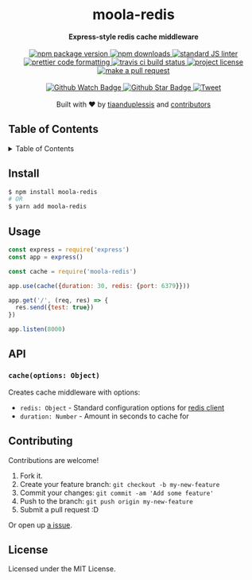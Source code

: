 
<h1 align="center">moola-redis</h1>
<div align="center">
  <strong>Express-style redis cache middleware</strong>
</div>
<br>
<div align="center">
  <a href="https://npmjs.org/package/moola-redis">
    <img src="https://img.shields.io/npm/v/moola-redis.svg?style=flat-square" alt="npm package version" />
  </a>
  <a href="https://npmjs.org/package/moola-redis">
  <img src="https://img.shields.io/npm/dm/moola-redis.svg?style=flat-square" alt="npm downloads" />
  </a>
  <a href="https://github.com/feross/standard">
    <img src="https://img.shields.io/badge/code%20style-standard-brightgreen.svg?style=flat-square" alt="standard JS linter" />
  </a>
  <a href="https://github.com/prettier/prettier">
    <img src="https://img.shields.io/badge/styled_with-prettier-ff69b4.svg?style=flat-square" alt="prettier code formatting" />
  </a>
  <a href="https://travis-ci.org/tiaanduplessis/moola-redis">
    <img src="https://img.shields.io/travis/tiaanduplessis/moola-redis.svg?style=flat-square" alt="travis ci build status" />
  </a>
  <a href="https://github.com/tiaanduplessis/moola-redis/blob/master/LICENSE">
    <img src="https://img.shields.io/npm/l/moola-redis.svg?style=flat-square" alt="project license" />
  </a>
  <a href="http://makeapullrequest.com">
    <img src="https://img.shields.io/badge/PRs-welcome-brightgreen.svg?style=flat-square" alt="make a pull request" />
  </a>
</div>
<br>
<div align="center">
  <a href="https://github.com/tiaanduplessis/moola-redis/watchers">
    <img src="https://img.shields.io/github/watchers/tiaanduplessis/moola-redis.svg?style=social" alt="Github Watch Badge" />
  </a>
  <a href="https://github.com/tiaanduplessis/moola-redis/stargazers">
    <img src="https://img.shields.io/github/stars/tiaanduplessis/moola-redis.svg?style=social" alt="Github Star Badge" />
  </a>
  <a href="https://twitter.com/intent/tweet?text=Check%20out%20moola-redis!%20https://github.com/tiaanduplessis/moola-redis%20%F0%9F%91%8D">
    <img src="https://img.shields.io/twitter/url/https/github.com/tiaanduplessis/moola-redis.svg?style=social" alt="Tweet" />
  </a>
</div>
<br>
<div align="center">
  Built with ❤︎ by <a href="https://github.com/tiaanduplessis">tiaanduplessis</a> and <a href="https://github.com/tiaanduplessis/moola-redis/contributors">contributors</a>
</div>

<h2>Table of Contents</h2>
<details>
  <summary>Table of Contents</summary>
  <li><a href="#install">Install</a></li>
  <li><a href="#api">API</a></li>
  <li><a href="#usage">Usage</a></li>
  <li><a href="#contribute">Contribute</a></li>
  <li><a href="#license">License</a></li>
</details>

## Install

```sh
$ npm install moola-redis
# OR
$ yarn add moola-redis
```

## Usage

```js
const express = require('express')
const app = express()

const cache = require('moola-redis')

app.use(cache({duration: 30, redis: {port: 6379}}))

app.get('/', (req, res) => {
  res.send({test: true})
})

app.listen(8000)
```

## API

### `cache(options: Object)`

Creates cache middleware with options:
- `redis: Object` - Standard configuration options for [redis client](https://www.npmjs.com/package/redis#rediscreateclient)
- `duration: Number` - Amount in seconds to cache for

## Contributing

Contributions are welcome!

1. Fork it.
2. Create your feature branch: `git checkout -b my-new-feature`
3. Commit your changes: `git commit -am 'Add some feature'`
4. Push to the branch: `git push origin my-new-feature`
5. Submit a pull request :D

Or open up [a issue](https://github.com/tiaanduplessis/moola-redis/issues).

## License

Licensed under the MIT License.
